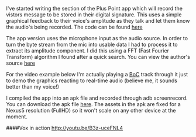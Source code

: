 I've started writing the section of the Plus Point app which will record the vistors message to be stored in their digital signature. This uses a simple graphical feedback to their voice's amplitude as they talk and let them know the audio's being recorded. The code can be found [here](https://github.com/SeanJD/devart-template/tree/master/project_code/PlusPoint/AIR)

The app version uses the microphone input as the audio source. In order to turn the byte stream from the mic into usable data I had to process it to extract its amplitude component. I did this using a FFT (Fast Fourier Transform) algorithm I found after a quick search. You can view the author's source [here](http://gerrybeauregard.wordpress.com/2010/08/03/an-even-faster-as3-fft/)

For the video example below I'm actually playing a [BoC](http://www.discogs.com/Boards-Of-Canada-The-Campfire-Headphase/master/2141) track through it just to demo the graphics reacting to real-time audio (believe me, it sounds better than my voice!)

I compiled the app into an apk file and recorded through adb screenrecord. You can download the apk file [here](ftp://seanclusta@win9.pipeten.co.uk/seanclusta/seanduffy.pipeten.co.uk/diffeng/vox/PlusPoint.apk). The assets in the apk are fixed for a Nexus5 resolution (FullHD) so it won't scale on any other device at the moment.


####Vox in action
http://youtu.be/B3z-uceFNL4





